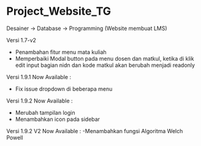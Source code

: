 # Project_Website_TG
Desainer -> Database -> Programming (Website membuat LMS)

Versi 1.7-v2 
- Penambahan fitur menu mata kuliah
- Memperbaiki Modal button pada menu dosen dan matkul, ketika di klik edit input bagian nidn dan kode matkul akan berubah menjadi readonly

Versi 1.9.1 Now Available :
- Fix issue dropdown di beberapa menu

Versi 1.9.2 Now Available :
- Merubah tampilan login
- Menambahkan icon pada sidebar

Versi 1.9.2 V2 Now Available :
-Menambahkan fungsi Algoritma Welch Powell

